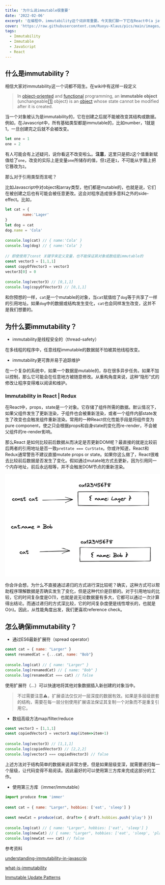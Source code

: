 ```yaml
---
title: '为什么说immutable很重要'
date: '2022-02-06'
excerpt: '在编程中，immutability这个词非常重要。今天我们聊一下它在React中(a javascript library for building UI)为什么重要，以及怎么保证immutability。'
cover: 'https://raw.githubusercontent.com/Ruoyu-Klaus/pics/main/images/mutate_object.png'
tags:
  - Immutability
  - Immutable
  - JavaScript
  - React
---
```





## 什么是immutability？

相信大家对immutability这一个词都不陌生。在wiki中有这样一段定义

> In [object-oriented](https://en.wikipedia.org/wiki/Object-oriented_computer_programming) and [functional](https://en.wikipedia.org/wiki/Functional_programming) programming, an **immutable object** (unchangeable[[1]](https://en.wikipedia.org/wiki/Immutable_object#cite_note-1) object) is an [object](https://en.wikipedia.org/wiki/Object_(computer_science)) whose state cannot be modified after it is created.

当一个对象被认为是immutability的，它在创建之后就不能被改变其结构或数据。例如，在Javascript中，所有基础类型都是immutable的，比如number，1就是1，一旦创建完之后就不会被改变。

```js
let one = 1
one = 2
```

有人可能会有上述疑问，说你看这不改变啦么。**注意**，这里只是把`2`这个值重新赋值给了`one`，改变的实际上是变量`one`所储存的值，但`1`还是`1`，不可能从字面上把它篡改为`2`。

那么对于引用类型而言呢？

比如Javascript中对object和array类型，他们都是mutable的，也就是说，它们在被创建之后也有可能会被任意更改。这会对程序造成很多意料之外的side-effect。比如，

```js
let cat = {
		name:'Lager'
}
let dog = cat
dog.name = 'Cola'

console.log(cat) // { name:'Cola' }
console.log(dog) // { name:'Cola' }

// 即使使用了const 关键字来定义变量，也不能保证其对象或数组是immutable的
const vector3 = [1,1,1]
const copyOfVector3 = vector3
vector3[0] = 0

console.log(vector3) // [0,1,1]
console.log(copyOfVector3) // [0,1,1]
```

和你预想的一样，`cat`是一个mutable的对象，当`cat`赋值给了`dog`等于共享了一样的引用地址。如果`dog`中的数据或结构发生变化，`cat`也会同样发生改变，这并不是我们想要的。



## 为什么要immutability？

- immutability是线程安全的（thread-safety）

在多线程的程序中，任意线程immutable的数据就不怕被其他线程改变。

- immutability更可靠并易于追踪维护

在一个复杂的系统中，如果一个数据是mutable的，存在很多异步任务。如果不加以控制，那么它可能会在任意地方被随意修改。从重构角度来说，这种“隐形”式的修改让程序变得难以阅读和维护。



### Immutability in React | Redux

在React中，props，state是一个对象。它存储了组件所需的数据。默认情况下，如果父组件发生了更新渲染，子组件也会被重新渲染，或者一个组件内部state发生了改变也会触发组件重新渲染。常用的一种React优化性能手段是将组件变为pure component，使之只会根据props和自身state的变化而re-render，不会被父组件的re-render影响。

那么React 是如何比较前后数据从而决定是否更新DOM呢？最直接的就是比较前后两者的引用地址是否一致`preState === CurState`。你或许知道，React和Redux通常警告不建议直接mutate props or state。如果你这么做了，React很难去比较前后数据是否发生了变化。假如通过mutate地方式去更新，因为引用同一个内存地址，前后永远相等，并不会触发DOM节点的重新渲染。

![mutate-object](https://raw.githubusercontent.com/Ruoyu-Klaus/pics/main/images/mutate_object.png)

你会许会想，为什么不直接通过递归的方式进行深比较呢？确实，这种方式可以帮助程序理解数据是否确实发生了变化，但是这种代价是巨额的。对于引用地址的比较，它的时间复杂度是O(1)，也就是说无论数据量有多大，它都可以通过一次计算得出结论。而通过递归的方式深比较，它的时间复杂度便是线性增长的，也就是O(n)。因此，从性能角度出发，我们更喜欢reference check。



## 怎么确保immutability？



- 通过ES6最新扩展符（spread operator）

```js
const cat = { name: "Larger" }
const renamedCat = {...cat, name: "Bob"}

console.log(cat) // { name: "Larger" }
console.log(renamedCat) // { name: "Bob" }
console.log(renamedCat === cat) // false

```

使用扩展符（...）可以快速地将其他对象数据插入新创建的对象当中。

> 不过需要注意⚠️，扩展语法仅仅对一层深度的数据有效。如果是多层级嵌套的结构，需要在每一层分别使用扩展语法保证其复制一个对象而不是重复引用它。

- 数组高级方法map/filter/reduce

```js
const vector3 = [1,1,1]
const copiedVector3 = vector3.map(item=>item+1)

console.log(vector3) // [1,1,1]
console.log(copiedVector3) // [2,2,2]
console.log(vector3 === copiedVector3) // false

```



上述方法对于结构简单的数据来说非常方便，但是如果层级变深，就需要递归每一个层级，让代码变得不易阅读。因此最好的可以使用第三方库来完成这部分的工作。

- 使用第三方库（immer/immutable）

```js
import produce from 'immer'

const cat = { name: "Larger", hobbies: ['eat', 'sleep'] }

const newCat = produce(cat, draft=> { draft.hobbies.push('play') })

console.log(cat) // { name: "Larger", hobbies: ['eat', 'sleep'] }
console.log(newCat) // { name: "Larger", hobbies: ['eat', 'sleep', 'play'] }
console.log(newCat === cat) // false

```



参考资料

[understanding-immutability-in-javascrip](https://css-tricks.com/understanding-immutability-in-javascript/#:~:text=Immutable%20data%20cannot%20change%20its,will%20always%20be%20a%20frog)

[what-is-immutability](https://daveceddia.com/react-redux-immutability-guide/#what-is-immutability)

[Immutable Update Patterns](https://redux.js.org/usage/structuring-reducers/immutable-update-patterns)